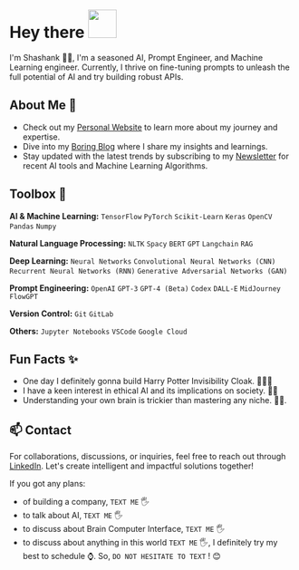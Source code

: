 <h1> Hey there <img src="https://emojis.slackmojis.com/emojis/images/1577305505/7373/hand_wave.gif?1577305505" width="50" /> </h1>

 I'm Shashank 👋🏽, I'm a seasoned AI, Prompt Engineer, and Machine Learning engineer.  Currently, I thrive on fine-tuning prompts to unleash the full potential of AI and try building robust APIs.

 ## About Me 🌟
 
- Check out my [Personal Website](https://sites.google.com/view/shashank-atthaluri/) to learn more about my journey and expertise.
- Dive into my [Boring Blog](https://sites.google.com/view/shashank-atthaluri/writing/boring-blogs) where I share my insights and learnings.
- Stay updated with the latest trends by subscribing to my [Newsletter](https://your-newsletter-url) for recent AI tools and Machine Learning Algorithms.

## Toolbox 🧰

**AI & Machine Learning:** `TensorFlow` `PyTorch` `Scikit-Learn` `Keras` `OpenCV` `Pandas` `Numpy`

**Natural Language Processing:** `NLTK` `Spacy` `BERT` `GPT` `Langchain` `RAG`

**Deep Learning:** `Neural Networks` `Convolutional Neural Networks (CNN)` `Recurrent Neural Networks (RNN)` `Generative Adversarial Networks (GAN)`

**Prompt Engineering:** `OpenAI` `GPT-3` `GPT-4 (Beta)` `Codex` `DALL-E` `MidJourney` `FlowGPT`

**Version Control:** `Git` `GitLab` 

**Others:** `Jupyter Notebooks` `VSCode` `Google Cloud` 

## Fun Facts ✨

- One day I definitely gonna build Harry Potter Invisibility Cloak. 🧙‍♂️✨
- I have a keen interest in ethical AI and its implications on society. 🤖🌐
- Understanding your own brain is trickier than mastering any niche. 🧠💡.

## 📫 Contact

For collaborations, discussions, or inquiries, feel free to reach out through [LinkedIn](https://www.linkedin.com/in/shashank-atthaluri/). Let's create intelligent and impactful solutions together!   

If you got any plans: 
- of building a company, `TEXT ME` 🖐
- to talk about AI, `TEXT ME` 🖐
- to discuss about Brain Computer Interface, `TEXT ME` 🖐
- to discuss about anything in this world `TEXT ME` 🖐, I definitely try my best to schedule ⌚. So, `DO NOT HESITATE TO TEXT` ! 😊
